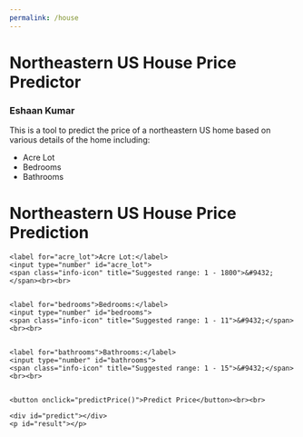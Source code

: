 ```yaml
---
permalink: /house
---
```


# Northeastern US House Price Predictor
### Eshaan Kumar

This is a tool to predict the price of a northeastern US home based on various details of the home including:
- Acre Lot
- Bedrooms
- Bathrooms

<html lang="en">
<head>
    <meta charset="UTF-8">
    <meta name="viewport" content="width=device-width, initial-scale=1.0">
    <title>House Price Prediction</title>
</head>
<body>
    <h1>Northeastern US House Price Prediction</h1>

    <label for="acre_lot">Acre Lot:</label>
    <input type="number" id="acre_lot">
    <span class="info-icon" title="Suggested range: 1 - 1800">&#9432;</span><br><br>


    <label for="bedrooms">Bedrooms:</label>
    <input type="number" id="bedrooms">
    <span class="info-icon" title="Suggested range: 1 - 11">&#9432;</span><br><br>


    <label for="bathrooms">Bathrooms:</label>
    <input type="number" id="bathrooms">
    <span class="info-icon" title="Suggested range: 1 - 15">&#9432;</span><br><br>


    <button onclick="predictPrice()">Predict Price</button><br><br>

    <div id="predict"></div>
    <p id="result"></p>

<style>
    .info-icon {
        margin-left: 5px;
        cursor: pointer;
        font-size: 18px;
    }

    .info-icon:hover {
        color: blue;
    }
</style>

<script>
    function predictPrice() {
        const acreLot = document.getElementById("acre_lot").value;
        const bedrooms = document.getElementById("bedrooms").value;
        const bathrooms = document.getElementById("bathrooms").value;

        const requestData = {
            "acre_lot": acreLot,
            "bedrooms": bedrooms,
            "bathrooms": bathrooms
        };
        console.log(JSON.stringify(requestData))
        fetch("http://127.0.0.1:8059/api/houseprice/predict", {
            method: "POST",
            headers: {
                "Content-Type": "application/json",
            },
            body: JSON.stringify(requestData),
        })
        .then(response => response.json())
        .then(data => {
            const predictedPrice = parseFloat(data.predicted_price).toLocaleString(); // Add parseFloat() to ensure correct conversion to number before formatting
            document.getElementById("result").innerText = "Predicted Price: $" + predictedPrice;
        })
        .catch(error => {
            console.error("Error:", error);
            document.getElementById("result").innerText = "An error occurred. Please try again.";
        });
    }
</script>


    
</body>
</html>

